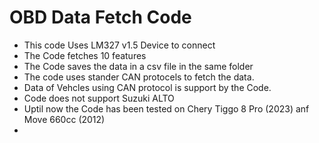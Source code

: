 # OBD Data Fetch Code 
- This code Uses LM327 v1.5 Device to connect
- The Code fetches 10 features
- The Code saves the data in a csv file in the same folder
- The code uses stander CAN protocels to fetch the data.
- Data of Vehcles using CAN protocol is support by the Code.
- Code does not support Suzuki ALTO
- Uptil now the Code has been tested on Chery Tiggo 8 Pro (2023) anf Move 660cc (2012)
- 
